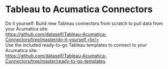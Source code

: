 # Tableau to Acumatica Connectors
Do it yourself: Build new Tableau connectors from scratch to pull data from your Acumatica site:<br/>
https://github.com/dataself/Tableau-Acumatica-Connectors/tree/master/do-it-yourself.<br/><br/>
Use the included ready-to-go Tableau templates to connect to your Acumatica site:<br/>
https://github.com/dataself/Tableau-Acumatica-Connectors/tree/master/ready-to-go-templates.
